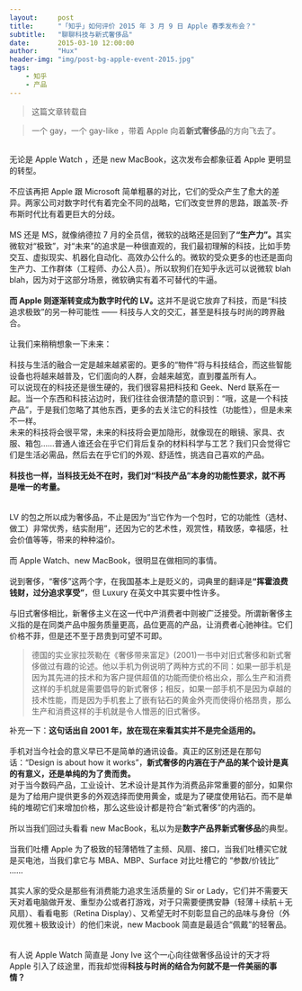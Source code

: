 ```yaml
---
layout:     post
title:      "「知乎」如何评价 2015 年 3 月 9 日 Apple 春季发布会？"
subtitle:   "聊聊科技与新式奢侈品"
date:       2015-03-10 12:00:00
author:     "Hux"
header-img: "img/post-bg-apple-event-2015.jpg"
tags:
    - 知乎
    - 产品
---
```


> 这篇文章转载自[](http://www.zhihu.com/question/28617408/answer/41626694)


<div>
    <blockquote>一个 gay，一个 gay-like ，带着 Apple 向着<b>新式奢侈品</b>的方向飞去了。</blockquote>
    <br>无论是 Apple Watch ，还是 new MacBook，这次发布会都象征着 Apple 更明显的转型。
    <br>
    <br>不应该再把 Apple 跟 Microsoft 简单粗暴的对比，它们的受众产生了愈大的差异。两家公司对数字时代有着完全不同的战略，它们改变世界的思路，跟盖茨-乔布斯时代比有着更巨大的分歧。
    <br>
    <br>MS 还是 MS，就像纳德拉 7 月的全员信，微软的战略还是回到了<b>“生产力”。</b>其实微软对“极致”，对“未来”的追求是一种很直观的，我们最初理解的科技，比如手势交互、虚拟现实、机器化自动化、高效办公什么的。微软的受众更多的也还是面向生产力、工作群体（工程师、办公人员）。所以软狗们在知乎永远可以说微软 blah blah，因为对于这部分场景，微软确实有着不可替代的牛逼。
    <br>
    <br><b>而 Apple 则逐渐转变成为数字时代的 LV。</b>这并不是说它放弃了科技，而是“科技追求极致”的另一种可能性 —— 科技与人文的交汇，甚至是科技与时尚的跨界融合。
    <br>
    <br>让我们来稍稍想象一下未来：
    <br>
    <br>科技与生活的融合一定是越来越紧密的。更多的“物件”将与科技结合，而这些智能设备也将越来越普及，它们面向的人群，会越来越宽，直到覆盖所有人。
    <br>可以说现在的科技还是很生硬的，我们很容易把科技和 Geek、Nerd 联系在一起。当一个东西和科技沾边时，我们往往会很清楚的意识到：“哦，这是一个科技产品”，于是我们忽略了其他东西，更多的去关注它的科技性（功能性），但是未来不一样。
    <br>未来的科技将会很平常，未来的科技将会更加隐形，就像现在的眼镜、家具、衣服、箱包……普通人谁还会在乎它们背后复杂的材料科学与工艺？我们只会觉得它们是生活必需品，然后去在乎它们的外观、舒适性，挑选自己喜欢的产品。
    <br>
    <br><b>科技也一样，当科技无处不在时，我们对“科技产品”本身的功能性要求，就不再是唯一的考量。</b>
    <br>
    <br>
    <br>LV 的包之所以成为奢侈品，不止是因为“当它作为一个包时，它的功能性（选材、做工）非常优秀，结实耐用”，还因为它的艺术性，观赏性，精致感，幸福感，社会价值等等，带来的种种溢价。
    <br>
    <br>而 Apple Watch、new MacBook，很明显在做相同的事情。
    <br>
    <br>说到奢侈，“奢侈”这两个字，在我国基本上是贬义的，词典里的翻译是<b>“挥霍浪费钱财，过分追求享受”</b>，但 Luxury 在英文中其实要中性许多。
    <br>
    <br>与旧式奢侈相比，新奢侈主义在这一代中产消费者中则被广泛接受。所谓新奢侈主义指的是在同类产品中服务质量更高，品位更高的产品，让消费者心驰神往。它们价格不菲，但是还不至于昂贵到可望不可即。
    <br>
    <blockquote>德国的实业家拉茨勒在《奢侈带来富足》(2001)一书中对旧式奢侈和新式奢侈做过有趣的论述。他以手机为例说明了两种方式的不同：如果一部手机是因为其先进的技术和为客户提供超值的功能而使价格出众，那么生产和消费这样的手机就是需要倡导的新式奢侈；相反，如果一部手机不是因为卓越的技术性能，而是因为手机套上了嵌有钻石的黄金外壳而使得价格昂贵，那么生产和消费这样的手机就是令人憎恶的旧式奢侈。
        <br>
    </blockquote>补充一下：<b>这句话出自 2001 年，放在现在来看其实并不是完全适用的。</b>
    <br>
    <br>手机对当今社会的意义早已不是简单的通讯设备。真正的区别还是在那句话：“Design is about how it works”，<b>新式奢侈的内涵在于产品的某个设计是真的有意义，还是单纯的为了贵而贵。</b>
    <br>对于当今数码产品，工业设计、艺术设计是其作为消费品非常重要的部分，如果你是为了给用户提供更多的外观选择而使用黄金，或是为了硬度使用钻石。而不是单纯的堆砌它们来增加价格，那么这些设计都是符合“新式奢侈”的内涵的。
    <br>
    <br>所以当我们回过头看看 new MacBook，私以为是<b>数字产品界新式奢侈品</b>的典型。
    <br>
    <br>当我们吐槽 Apple 为了极致的轻薄牺牲了主频、风扇、接口，当我们吐槽买它就是买电池，当我们拿它与 MBA、MBP、Surface 对比吐槽它的 “参数/价钱比” ……
    <br>
    <br>其实人家的受众是那些有消费能力追求生活质量的 Sir or Lady，它们并不需要天天对着电脑做开发、重型办公或者打游戏，对于只需要便携安静（轻薄＋续航＋无风扇）、看看电影（Retina Display）、又希望无时不刻彰显自己的品味与身份（外观优雅＋极致设计）的他们来说，new Macbook 简直是最适合“佩戴”的轻奢品。
    <br>
    <br>
    <br>有人说 Apple Watch 简直是 Jony Ive 这个一心向往做奢侈品设计的天才将 Apple 引入了歧途里，而我却觉得<b>科技与时尚的结合为何就不是一件美丽的事情？</b>
</div>




